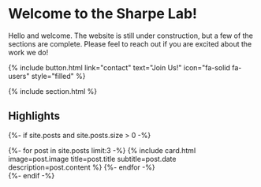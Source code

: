 ---
---

# Welcome to the Sharpe Lab!

Hello and welcome. The website is still under construction, but a few of the sections are complete. Please feel to reach out if you are excited about the work we do!

{%
  include button.html
  link="contact"
  text="Join Us!"
  icon="fa-solid fa-users"
  style="filled"
%}

{% include section.html %}

## Highlights

{%- if site.posts and site.posts.size > 0 -%}
  <div style="display: flex; flex-wrap: wrap; justify-content: center; gap: 20px;">
    {%- for post in site.posts limit:3 -%}
      {%
        include card.html
        image=post.image
        title=post.title
        subtitle=post.date
        description=post.content
      %}
    {%- endfor -%}
  </div>
{%- endif -%}